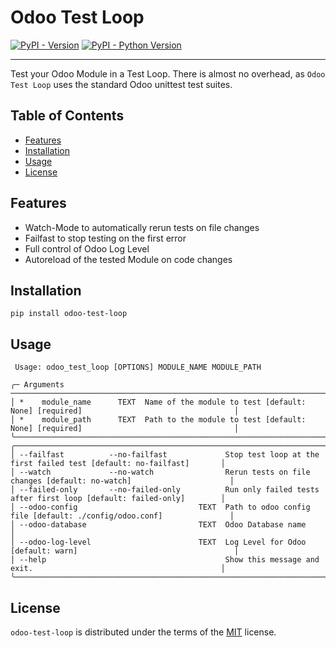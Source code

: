 # Odoo Test Loop

[![PyPI - Version](https://img.shields.io/pypi/v/odoo_test_loop.svg)](https://pypi.org/project/odoo_test_loop)
[![PyPI - Python Version](https://img.shields.io/pypi/pyversions/odoo_test_loop.svg)](https://pypi.org/project/odoo_test_loop)

-----

Test your Odoo Module in a Test Loop. 
There is almost no overhead, as `Odoo Test Loop` uses the standard Odoo unittest test suites.

## Table of Contents

- [Features](#features)
- [Installation](#installation)
- [Usage](#usage)
- [License](#license)

## Features

-  Watch-Mode to automatically rerun tests on file changes
-  Failfast to stop testing on the first error
-  Full control of Odoo Log Level
-  Autoreload of the tested Module on code changes

## Installation

```console
pip install odoo-test-loop
```

## Usage

```console
 Usage: odoo_test_loop [OPTIONS] MODULE_NAME MODULE_PATH                                                          
                                                                                                                  
╭─ Arguments ────────────────────────────────────────────────────────────────────────────────────────────────────────╮
│ *    module_name      TEXT  Name of the module to test [default: None] [required]                                  │
│ *    module_path      TEXT  Path to the module to test [default: None] [required]                                  │
╰────────────────────────────────────────────────────────────────────────────────────────────────────────────────────╯
╭────────────────────────────────────────────────────────────────────────────────────────────────────────────────────╮
│ --failfast          --no-failfast             Stop test loop at the first failed test [default: no-failfast]       │
│ --watch             --no-watch                Rerun tests on file changes [default: no-watch]                      │
│ --failed-only       --no-failed-only          Run only failed tests after first loop [default: failed-only]        │
│ --odoo-config                           TEXT  Path to odoo config file [default: ./config/odoo.conf]               │
│ --odoo-database                         TEXT  Odoo Database name                                                   │
│ --odoo-log-level                        TEXT  Log Level for Odoo [default: warn]                                   │
│ --help                                        Show this message and exit.                                          │
╰────────────────────────────────────────────────────────────────────────────────────────────────────────────────────╯
```

## License

`odoo-test-loop` is distributed under the terms of the [MIT](https://spdx.org/licenses/MIT.html) license.
